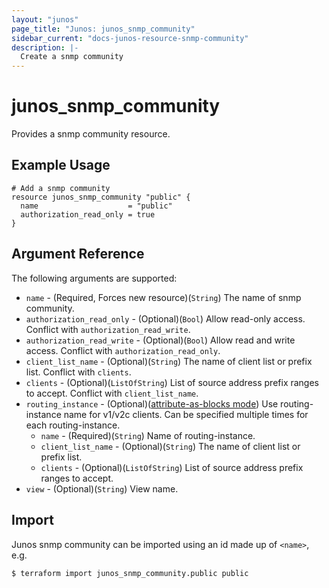 ```yaml
---
layout: "junos"
page_title: "Junos: junos_snmp_community"
sidebar_current: "docs-junos-resource-snmp-community"
description: |-
  Create a snmp community
---
```


# junos_snmp_community

Provides a snmp community resource.

## Example Usage

```hcl
# Add a snmp community
resource junos_snmp_community "public" {
  name                    = "public"
  authorization_read_only = true
}
```

## Argument Reference

The following arguments are supported:

* `name` - (Required, Forces new resource)(`String`) The name of snmp community.
* `authorization_read_only` - (Optional)(`Bool`) Allow read-only access. Conflict with `authorization_read_write`.
* `authorization_read_write` - (Optional)(`Bool`) Allow read and write access. Conflict with `authorization_read_only`.
* `client_list_name` - (Optional)(`String`) The name of client list or prefix list. Conflict with `clients`.
* `clients` - (Optional)(`ListOfString`) List of source address prefix ranges to accept. Conflict with `client_list_name`.
* `routing_instance` - (Optional)([attribute-as-blocks mode](https://www.terraform.io/docs/configuration/attr-as-blocks.html)) Use routing-instance name for v1/v2c clients. Can be specified multiple times for each routing-instance.
  * `name` - (Required)(`String`) Name of routing-instance.
  * `client_list_name` - (Optional)(`String`) The name of client list or prefix list.
  * `clients` - (Optional)(`ListOfString`) List of source address prefix ranges to accept.
* `view` - (Optional)(`String`) View name.

## Import

Junos snmp community can be imported using an id made up of `<name>`, e.g.

```
$ terraform import junos_snmp_community.public public
```

